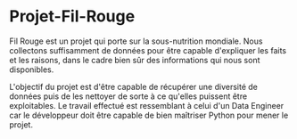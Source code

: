 # Projet-Fil-Rouge

Fil Rouge est un projet qui porte sur la sous-nutrition mondiale. Nous collectons suffisamment de données pour être capable d'expliquer les faits et les raisons, dans le cadre bien sûr des informations qui nous sont disponibles.

L'objectif du projet est d'être capable de récupérer une diversité de données puis de les nettoyer de sorte à ce qu'elles puissent être exploitables. Le travail effectué est ressemblant à celui d'un Data Engineer car le développeur doit être capable de bien maîtriser Python pour mener le projet.
